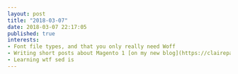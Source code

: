```yaml
---
layout: post
title: "2018-03-07"
date: 2018-03-07 22:17:05
published: true
interests:
- Font file types, and that you only really need Woff
- Writing short posts about Magento 1 [on my new blog](https://claireparker.github.io/magento-1-frontend-bits/)
- Learning wtf sed is
---
```

